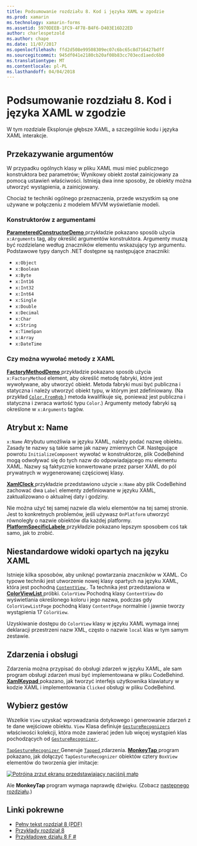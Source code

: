 ```yaml
---
title: Podsumowanie rozdziału 8. Kod i języka XAML w zgodzie
ms.prod: xamarin
ms.technology: xamarin-forms
ms.assetid: 5970DEEB-1FC9-4F78-B4F6-D403E16D22ED
author: charlespetzold
ms.author: chape
ms.date: 11/07/2017
ms.openlocfilehash: ffd2d508e99508309ec07c6bc65c8d716427bdff
ms.sourcegitcommit: 945df041e2180cb20af08b83cc703ecd1aedc6b0
ms.translationtype: MT
ms.contentlocale: pl-PL
ms.lasthandoff: 04/04/2018
---
```

# <a name="summary-of-chapter-8-code-and-xaml-in-harmony"></a>Podsumowanie rozdziału 8. Kod i języka XAML w zgodzie

W tym rozdziale Eksploruje głębsze XAML, a szczególnie kodu i języka XAML interakcje.

## <a name="passing-arguments"></a>Przekazywanie argumentów

W przypadku ogólnych klasy w pliku XAML musi mieć publicznego konstruktora bez parametrów; Wynikowy obiekt został zainicjowany za pomocą ustawień właściwości. Istnieją dwa inne sposoby, że obiekty można utworzyć wystąpienia, a zainicjowany.

Chociaż te techniki ogólnego przeznaczenia, przede wszystkim są one używane w połączeniu z modelem MVVM wyświetlanie modeli.

### <a name="constructors-with-arguments"></a>Konstruktorów z argumentami

[ **ParameteredConstructorDemo** ](https://github.com/xamarin/xamarin-forms-book-samples/tree/master/Chapter08/ParameteredConstructorDemo) przykładzie pokazano sposób użycia `x:Arguments` tag, aby określić argumentów konstruktora. Argumenty muszą być rozdzielane według znaczników elementu wskazujący typ argumentu. Podstawowe typy danych .NET dostępne są następujące znaczniki:

- `x:Object`
- `x:Boolean`
- `x:Byte`
- `x:Int16`
- `x:Int32`
- `x:Int64`
- `x:Single`
- `x:Double`
- `x:Decimal`
- `x:Char`
- `x:String`
- `x:TimeSpan`
- `x:Array`
- `x:DateTime`

### <a name="can-i-call-methods-from-xaml"></a>Czy można wywołać metody z XAML

[ **FactoryMethodDemo** ](https://github.com/xamarin/xamarin-forms-book-samples/tree/master/Chapter08/FactoryMethodDemo) przykładzie pokazano sposób użycia `x:FactoryMethod` element, aby określić metodę fabryki, które jest wywoływane, aby utworzyć obiekt. Metoda fabryki musi być publiczna i statyczna i należy utworzyć obiekt typu, w którym jest zdefiniowany. (Na przykład [ `Color.FromRgb` ](https://developer.xamarin.com/api/member/Xamarin.Forms.Color.FromRgb/p/System.Double/System.Double/System.Double/)) metoda kwalifikuje się, ponieważ jest publiczna i statyczna i zwraca wartość typu `Color`.) Argumenty metody fabryki są określone w `x:Arguments` tagów.

## <a name="the-xname-attribute"></a>Atrybut x: Name

`x:Name` Atrybutu umożliwia w języku XAML, należy podać nazwę obiektu. Zasady te nazwy są takie same jak nazwy zmiennych C#. Następujące powrotu `InitializeComponent` wywołać w konstruktorze, plik CodeBehind mogą odwoływać się do tych nazw do odpowiadającego mu elementu XAML. Nazwy są faktycznie konwertowane przez parser XAML do pól prywatnych w wygenerowanej częściowej klasy.

[ **XamlClock** ](https://github.com/xamarin/xamarin-forms-book-samples/tree/master/Chapter08/XamlClock) przykładzie przedstawiono użycie `x:Name` aby plik CodeBehind zachować dwa `Label` elementy zdefiniowane w języku XAML, zaktualizowano o aktualnej daty i godziny.

Nie można użyć tej samej nazwie dla wielu elementów na tej samej stronie. Jest to konkretnych problemów, jeśli używasz `OnPlatform` utworzyć równoległy o nazwie obiektów dla każdej platformy. [ **PlatformSpecificLabele** ](https://github.com/xamarin/xamarin-forms-book-samples/tree/master/Chapter08/PlatformSpecificLabels) przykładzie pokazano lepszym sposobem coś tak samo, jak to zrobić.

## <a name="custom-xaml-based-views"></a>Niestandardowe widoki opartych na języku XAML

Istnieje kilka sposobów, aby uniknąć powtarzania znaczników w XAML. Co typowe techniki jest utworzenie nowej klasy opartych na języku XAML, która jest pochodną [ `ContentView` ](https://developer.xamarin.com/api/type/Xamarin.Forms.ContentView/). Ta technika jest przedstawiona w [ **ColorViewList** ](https://github.com/xamarin/xamarin-forms-book-samples/tree/master/Chapter08/ColorViewList) próbki. `ColorView` Pochodną klasy `ContentView` do wyświetlania określonego koloru i jego nazwa, podczas gdy `ColorViewListPage` pochodną klasy `ContentPage` normalnie i jawnie tworzy wystąpienia 17 `ColorView`.

Uzyskiwanie dostępu do `ColorView` klasy w języku XAML wymaga innej deklaracji przestrzeni nazw XML, często o nazwie `local` klas w tym samym zestawie.

## <a name="events-and-handlers"></a>Zdarzenia i obsługi

Zdarzenia można przypisać do obsługi zdarzeń w języku XAML, ale sam program obsługi zdarzeń musi być implementowana w pliku CodeBehind. [ **XamlKeypad** ](https://github.com/xamarin/xamarin-forms-book-samples/tree/master/Chapter08/XamlKeypad) pokazano, jak tworzyć interfejs użytkownika klawiatury w kodzie XAML i implementowania `Clicked` obsługi w pliku CodeBehind.

## <a name="tap-gestures"></a>Wybierz gestów

Wszelkie `View` uzyskać wprowadzania dotykowego i generowanie zdarzeń z te dane wejściowe obiektu. `View` Klasa definiuje [ `GestureRecognizers` ](https://developer.xamarin.com/api/property/Xamarin.Forms.View.GestureRecognizers/) właściwości kolekcji, która może zawierać jeden lub więcej wystąpień klas pochodzących od [ `GestureRecognizer` ](https://developer.xamarin.com/api/type/Xamarin.Forms.GestureRecognizer/).

[ `TapGestureRecognizer` ](https://developer.xamarin.com/api/type/Xamarin.Forms.TapGestureRecognizer/) Generuje [ `Tapped` ](https://developer.xamarin.com/api/event/Xamarin.Forms.TapGestureRecognizer.Tapped/) zdarzenia. [ **MonkeyTap** ](https://github.com/xamarin/xamarin-forms-book-samples/tree/master/Chapter08/MonkeyTap) program pokazano, jak dołączyć `TapGestureRecognizer` obiektów cztery `BoxView` elementów do tworzenia gier imitacje:

[![Potrójna zrzut ekranu przedstawiający naciśnij małp](images/ch08fg07-small.png "gry imitacja")](images/ch08fg07-large.png#lightbox "imitacja gry")

Ale **MonkeyTap** program wymaga naprawdę dźwięku. (Zobacz [następnego rozdziału](chapter09.md).)



## <a name="related-links"></a>Linki pokrewne

- [Pełny tekst rozdział 8 (PDF)](https://download.xamarin.com/developer/xamarin-forms-book/XamarinFormsBook-Ch08-Apr2016.pdf)
- [Przykłady rozdział 8](https://github.com/xamarin/xamarin-forms-book-samples/tree/master/Chapter08)
- [Przykładowe działu 8 F #](https://github.com/xamarin/xamarin-forms-book-samples/tree/master/Chapter08/FS/XamlKeypad)
